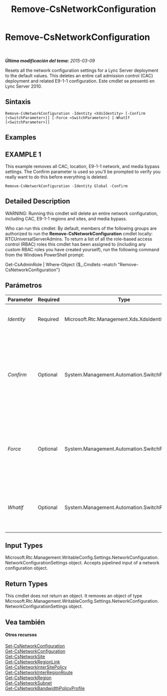 ﻿---
title: Remove-CsNetworkConfiguration
TOCTitle: Remove-CsNetworkConfiguration
ms:assetid: d6945015-67f7-4f04-87ae-7cb977650d96
ms:mtpsurl: https://technet.microsoft.com/es-es/library/Gg398938(v=OCS.15)
ms:contentKeyID: 48276825
ms.date: 01/07/2017
mtps_version: v=OCS.15
ms.translationtype: HT
---

# Remove-CsNetworkConfiguration

 

_**Última modificación del tema:** 2015-03-09_

Resets all the network configuration settings for a Lync Server deployment to the default values. This deletes an entire call admission control (CAC) deployment and related E9-1-1 configuration. Este cmdlet se presentó en Lync Server 2010.

## Sintaxis

    Remove-CsNetworkConfiguration -Identity <XdsIdentity> [-Confirm [<SwitchParameter>]] [-Force <SwitchParameter>] [-WhatIf [<SwitchParameter>]]

## Examples

## EXAMPLE 1

This example removes all CAC, location, E9-1-1 network, and media bypass settings. The Confirm parameter is used so you’ll be prompted to verify you really want to do this before everything is deleted.

    Remove-CsNetworkConfiguration -Identity Global -Confirm

## Detailed Description

WARNING: Running this cmdlet will delete an entire network configuration, including CAC, E9-1-1 regions and sites, and media bypass.

Who can run this cmdlet: By default, members of the following groups are authorized to run the **Remove-CsNetworkConfiguration** cmdlet locally: RTCUniversalServerAdmins. To return a list of all the role-based access control (RBAC) roles this cmdlet has been assigned to (including any custom RBAC roles you have created yourself), run the following command from the Windows PowerShell prompt:

Get-CsAdminRole | Where-Object {$\_.Cmdlets –match "Remove-CsNetworkConfiguration"}

## Parámetros


<table>
<colgroup>
<col style="width: 25%" />
<col style="width: 25%" />
<col style="width: 25%" />
<col style="width: 25%" />
</colgroup>
<thead>
<tr class="header">
<th>Parameter</th>
<th>Required</th>
<th>Type</th>
<th>Description</th>
</tr>
</thead>
<tbody>
<tr class="odd">
<td><p><em>Identity</em></p></td>
<td><p>Required</p></td>
<td><p>Microsoft.Rtc.Management.Xds.XdsIdentity</p></td>
<td><p>This will always be Global.</p></td>
</tr>
<tr class="even">
<td><p><em>Confirm</em></p></td>
<td><p>Optional</p></td>
<td><p>System.Management.Automation.SwitchParameter</p></td>
<td><p>Se le pedirá confirmación antes de ejecutar el comando. It is recommended that you always use this parameter with this cmdlet.</p></td>
</tr>
<tr class="odd">
<td><p><em>Force</em></p></td>
<td><p>Optional</p></td>
<td><p>System.Management.Automation.SwitchParameter</p></td>
<td><p>Suppresses any confirmation prompts that would otherwise be displayed before making changes.</p></td>
</tr>
<tr class="even">
<td><p><em>WhatIf</em></p></td>
<td><p>Optional</p></td>
<td><p>System.Management.Automation.SwitchParameter</p></td>
<td><p>Describe qué sucedería si se ejecutara el comando sin ejecutarlo realmente.</p></td>
</tr>
</tbody>
</table>


## Input Types

Microsoft.Rtc.Management.WritableConfig.Settings.NetworkConfiguration.NetworkConfigurationSettings object. Accepts pipelined input of a network configuration object.

## Return Types

This cmdlet does not return an object. It removes an object of type Microsoft.Rtc.Management.WritableConfig.Settings.NetworkConfiguration.NetworkConfigurationSettings object.

## Vea también

#### Otros recursos

[Set-CsNetworkConfiguration](set-csnetworkconfiguration.md)  
[Get-CsNetworkConfiguration](get-csnetworkconfiguration.md)  
[Get-CsNetworkSite](get-csnetworksite.md)  
[Get-CsNetworkRegionLink](get-csnetworkregionlink.md)  
[Get-CsNetworkInterSitePolicy](get-csnetworkintersitepolicy.md)  
[Get-CsNetworkInterRegionRoute](get-csnetworkinterregionroute.md)  
[Get-CsNetworkRegion](get-csnetworkregion.md)  
[Get-CsNetworkSubnet](get-csnetworksubnet.md)  
[Get-CsNetworkBandwidthPolicyProfile](get-csnetworkbandwidthpolicyprofile.md)

